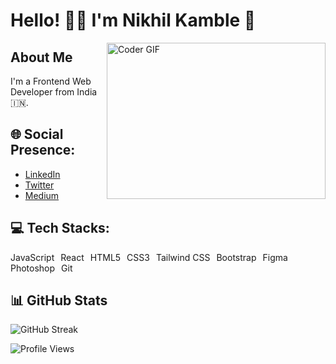 # Hello! 👋🏼 I'm Nikhil Kamble 🚀

<img align="right" alt="Coder GIF" height="250" width="350" src="https://camo.githubusercontent.com/cae12fddd9d6982901d82580bdf321d81fb299141098ca1c2d4891870827bf17/68747470733a2f2f6d69726f2e6d656469756d2e636f6d2f6d61782f313336302f302a37513379765349765f7430696f4a2d5a2e676966" />


## About Me
I'm a Frontend Web Developer from India 🇮🇳.

## 🌐 Social Presence:
- [LinkedIn](https://linkedin.com/in/nikhilkamble-)
- [Twitter](https://twitter.com/nikhil_7378)
- [Medium](https://medium.com/@kamblenikhil7378)

## 💻 Tech Stacks:
<ul style="list-style-type:none; display:flex; flex-wrap:wrap; padding:0;">
  <li style="margin-right: 10px;">JavaScript</li>
  <li style="margin-right: 10px;">React</li>
  <li style="margin-right: 10px;">HTML5</li>
  <li style="margin-right: 10px;">CSS3</li>
  <li style="margin-right: 10px;">Tailwind CSS</li>
  <li style="margin-right: 10px;">Bootstrap</li>
  <li style="margin-right: 10px;">Figma</li>
  <li style="margin-right: 10px;">Photoshop</li>
  <li>Git</li>
</ul>

## 📊 GitHub Stats
![GitHub Streak](https://github-readme-streak-stats.herokuapp.com/?user=nikhilkamble02&theme=highcontrast)

![Profile Views](https://komarev.com/ghpvc/?username=nikhilkamble02&label=Profile%20views&color=0e75b6&style=flat)

